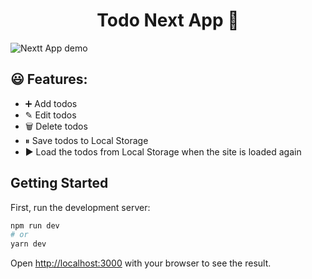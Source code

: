 <h1 align="center">Todo Next App 📝</h1>
<img src="https://i.ibb.co/DQrXr4P/Capture1.png" alt="Nextt App demo"/>  

## 😃 Features:

- ➕ Add todos
- ✎  Edit todos
- 🗑️ Delete todos
- ⏸ Save todos to Local Storage 
- ▶️ Load the todos from Local Storage when the site is loaded again

## Getting Started

First, run the development server:

```bash
npm run dev
# or
yarn dev
```

Open [http://localhost:3000](http://localhost:3000) with your browser to see the result.